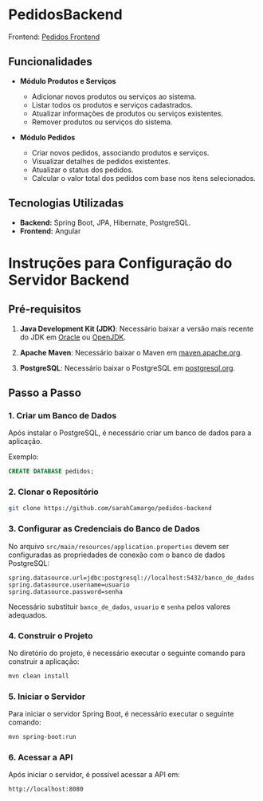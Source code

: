 # PedidosBackend

Frontend: [Pedidos Frontend](https://github.com/sarahCamargo/pedidos-frontend)

## Funcionalidades

- **Módulo Produtos e Serviços**
  - Adicionar novos produtos ou serviços ao sistema.
  - Listar todos os produtos e serviços cadastrados.
  - Atualizar informações de produtos ou serviços existentes.
  - Remover produtos ou serviços do sistema.

- **Módulo Pedidos**
  - Criar novos pedidos, associando produtos e serviços.
  - Visualizar detalhes de pedidos existentes.
  - Atualizar o status dos pedidos.
  - Calcular o valor total dos pedidos com base nos itens selecionados.

## Tecnologias Utilizadas

- **Backend:** Spring Boot, JPA, Hibernate, PostgreSQL.
- **Frontend:** Angular


# Instruções para Configuração do Servidor Backend

## Pré-requisitos

1. **Java Development Kit (JDK)**: Necessário baixar a versão mais recente do JDK em [Oracle](https://www.oracle.com/java/technologies/javase-jdk11-downloads.html) ou [OpenJDK](https://openjdk.java.net/install/).

2. **Apache Maven**: Necessário baixar o Maven em [maven.apache.org](https://maven.apache.org/download.cgi).

3. **PostgreSQL**: Necessário baixar o PostgreSQL em [postgresql.org](https://www.postgresql.org/download/).


## Passo a Passo

### 1. Criar um Banco de Dados

Após instalar o PostgreSQL, é necessário criar um banco de dados para a aplicação. 

Exemplo:

```sql
CREATE DATABASE pedidos;
```

### 2. Clonar o Repositório

```bash
git clone https://github.com/sarahCamargo/pedidos-backend
```

### 3. Configurar as Credenciais do Banco de Dados

No arquivo `src/main/resources/application.properties` devem ser configuradas as propriedades de conexão com o banco de dados PostgreSQL:

```properties
spring.datasource.url=jdbc:postgresql://localhost:5432/banco_de_dados
spring.datasource.username=usuario
spring.datasource.password=senha
```

Necessário substituir `banco_de_dados`, `usuario` e `senha` pelos valores adequados.

### 4. Construir o Projeto

No diretório do projeto, é necessário executar o seguinte comando para construir a aplicação:

```bash
mvn clean install
```

### 5. Iniciar o Servidor

Para iniciar o servidor Spring Boot, é necessário executar o seguinte comando:

```bash
mvn spring-boot:run
```

### 6. Acessar a API

Após iniciar o servidor, é possível acessar a API em:

```
http://localhost:8080
```
